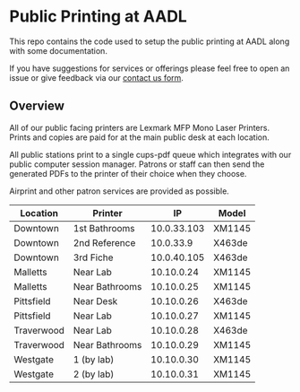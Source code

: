 # Public Printing at AADL

This repo contains the code used to setup the public printing at AADL along with some documentation. 

If you have suggestions for services or offerings please feel free to open an issue or give feedback via our [contact us form](http://www.aadl.org/contactus).

## Overview

All of our public facing printers are Lexmark MFP Mono Laser Printers. Prints and copies are paid for at the main public desk at each location.

All public stations print to a single cups-pdf queue which integrates with our public computer session manager. Patrons or staff can then send the generated PDFs to the printer of their choice when they choose.

Airprint and other patron services are provided as possible.

| Location      | Printer       | IP              | Model     |
| ------------- | ------------- | --------------- | --------- |
| Downtown      | 1st Bathrooms | 10.0.33.103      | XM1145    |
| Downtown      | 2nd Reference | 10.0.33.9      | X463de    |
| Downtown      | 3rd Fiche     | 10.0.40.105      | X463de    |
| Malletts      | Near Lab      | 10.10.0.24      | XM1145    |
| Malletts      | Near Bathrooms| 10.10.0.25      | XM1145    |
| Pittsfield    | Near Desk     | 10.10.0.26      | X463de    |
| Pittsfield    | Near Lab      | 10.10.0.27      | XM1145    |
| Traverwood    | Near Lab      | 10.10.0.28      | X463de    |
| Traverwood    | Near Bathrooms| 10.10.0.29      | XM1145    |
| Westgate      | 1 (by lab)   | 10.10.0.30      | XM1145    |
| Westgate      | 2 (by lab)   | 10.10.0.31      | XM1145    |
